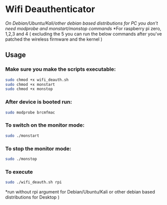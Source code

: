 # Wifi Deauthenticator

*On Debian/Ubuntu/Kali/other debian based distributions for PC you don't need modprobe and monstart/monstop commands*
*For raspberry pi zero, 1,2,3 and 4 ( excluding the 5 you can run the below commands after you've patched the wireless firmware and the kernel )

## Usage

### Make sure you make the scripts executable:

```bash
sudo chmod +x wifi_deauth.sh
sudo chmod +x monstart
sudo chmod +x monstop
```

### After device is booted run:

```bash 
sudo modprobe brcmfmac
```

### To switch on the monitor mode:

```bash
sudo ./monstart
```

### To stop the monitor mode:

```bash
sudo ./monstop
```

### To execute

```bash
sudo ./wifi_deauth.sh rpi
```
*run without rpi argument for Debian/Ubuntu/Kali or other debian based distributions for Desktop )
